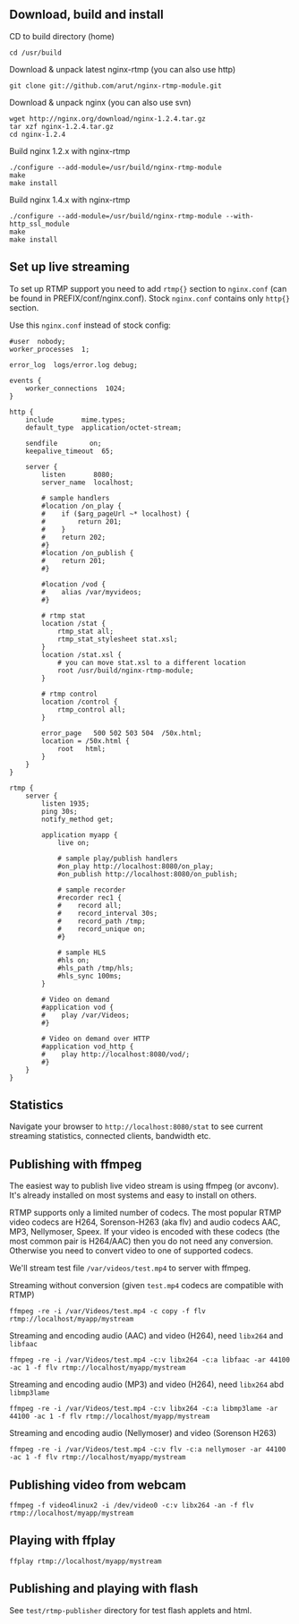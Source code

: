 ## Download, build and install

CD to build directory (home)

    cd /usr/build

Download & unpack latest nginx-rtmp (you can also use http)

    git clone git://github.com/arut/nginx-rtmp-module.git

Download & unpack nginx (you can also use svn)

    wget http://nginx.org/download/nginx-1.2.4.tar.gz
    tar xzf nginx-1.2.4.tar.gz
    cd nginx-1.2.4

Build nginx 1.2.x with nginx-rtmp

    ./configure --add-module=/usr/build/nginx-rtmp-module
    make
    make install

Build nginx 1.4.x with nginx-rtmp 

    ./configure --add-module=/usr/build/nginx-rtmp-module --with-http_ssl_module
    make
    make install

## Set up live streaming

To set up RTMP support you need to add `rtmp{}` section to `nginx.conf` (can be found in PREFIX/conf/nginx.conf). Stock `nginx.conf` contains only `http{}` section.

Use this `nginx.conf` instead of stock config:

    #user  nobody;
    worker_processes  1;
    
    error_log  logs/error.log debug;
    
    events {
        worker_connections  1024;
    }

    http {
        include       mime.types;
        default_type  application/octet-stream;
    
        sendfile        on;
        keepalive_timeout  65;

        server {
            listen       8080;
            server_name  localhost;
    
            # sample handlers
            #location /on_play {
            #    if ($arg_pageUrl ~* localhost) {
            #        return 201;
            #    }
            #    return 202;
            #}
            #location /on_publish {
            #    return 201;
            #}
    
            #location /vod {
            #    alias /var/myvideos;
            #}
    
            # rtmp stat
            location /stat {
                rtmp_stat all;
                rtmp_stat_stylesheet stat.xsl;
            }
            location /stat.xsl {
                # you can move stat.xsl to a different location
                root /usr/build/nginx-rtmp-module;
            }
    
            # rtmp control
            location /control {
                rtmp_control all;
            }

            error_page   500 502 503 504  /50x.html;
            location = /50x.html {
                root   html;
            }
        }
    }

    rtmp {
        server {
            listen 1935;
            ping 30s;
            notify_method get;
    
            application myapp {
                live on;
    
                # sample play/publish handlers
                #on_play http://localhost:8080/on_play;
                #on_publish http://localhost:8080/on_publish;
    
                # sample recorder
                #recorder rec1 {
                #    record all;
                #    record_interval 30s;
                #    record_path /tmp;
                #    record_unique on;
                #}

                # sample HLS
                #hls on;
                #hls_path /tmp/hls;
                #hls_sync 100ms;
            }

            # Video on demand
            #application vod {
            #    play /var/Videos;
            #}

            # Video on demand over HTTP
            #application vod_http {
            #    play http://localhost:8080/vod/;
            #}
        }
    }

## Statistics

Navigate your browser to `http://localhost:8080/stat` to see current
streaming statistics, connected clients, bandwidth etc.

## Publishing with ffmpeg

The easiest way to publish live video stream is using ffmpeg (or avconv).
It's already installed on most systems and easy to install on others.

RTMP supports only a limited number of codecs. The most popular RTMP video
codecs are H264, Sorenson-H263 (aka flv) and audio codecs AAC, MP3,
Nellymoser, Speex. If your video is encoded with these codecs
(the most common pair is H264/AAC) then you do not need any conversion.
Otherwise you need to convert video to one of supported codecs.

We'll stream test file `/var/videos/test.mp4` to server with ffmpeg.

Streaming without conversion (given `test.mp4` codecs are compatible with RTMP)

    ffmpeg -re -i /var/Videos/test.mp4 -c copy -f flv rtmp://localhost/myapp/mystream

Streaming and encoding audio (AAC) and video (H264), need `libx264` and `libfaac`

    ffmpeg -re -i /var/Videos/test.mp4 -c:v libx264 -c:a libfaac -ar 44100 -ac 1 -f flv rtmp://localhost/myapp/mystream

Streaming and encoding audio (MP3) and video (H264), need `libx264` abd `libmp3lame`

    ffmpeg -re -i /var/Videos/test.mp4 -c:v libx264 -c:a libmp3lame -ar 44100 -ac 1 -f flv rtmp://localhost/myapp/mystream

Streaming and encoding audio (Nellymoser) and video (Sorenson H263)

    ffmpeg -re -i /var/Videos/test.mp4 -c:v flv -c:a nellymoser -ar 44100 -ac 1 -f flv rtmp://localhost/myapp/mystream

## Publishing video from webcam

    ffmpeg -f video4linux2 -i /dev/video0 -c:v libx264 -an -f flv rtmp://localhost/myapp/mystream

## Playing with ffplay

    ffplay rtmp://localhost/myapp/mystream

## Publishing and playing with flash

See `test/rtmp-publisher` directory for test flash applets and html.
